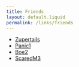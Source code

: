 ```yaml
---
title: Friends
layout: default.liquid
permalink: /links/friends
---
```


* [Zupertails](http://www.zupertails.be)
* [Panic1](http://www.panic1.be)
* [Boe2](http://www.boe2.be)
* [ScaredM3](/not-really)
